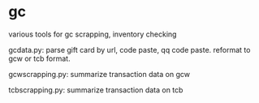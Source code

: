 # gc
various tools for gc scrapping, inventory checking

gcdata.py: parse gift card by url, code paste, qq code paste. reformat to gcw or tcb format.

gcwscrapping.py: summarize transaction data on gcw

tcbscrapping.py: summarize transaction data on tcb
